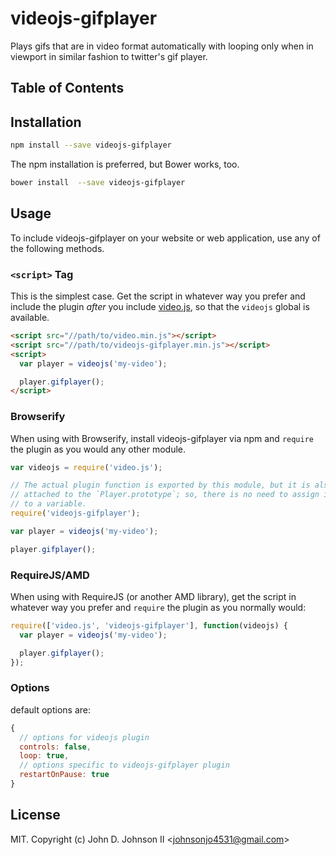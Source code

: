 # videojs-gifplayer

Plays gifs that are in video format automatically with looping only when in viewport in similar fashion to twitter&#39;s gif player.

## Table of Contents

<!-- START doctoc -->
<!-- END doctoc -->
## Installation

```sh
npm install --save videojs-gifplayer
```

The npm installation is preferred, but Bower works, too.

```sh
bower install  --save videojs-gifplayer
```

## Usage

To include videojs-gifplayer on your website or web application, use any of the following methods.

### `<script>` Tag

This is the simplest case. Get the script in whatever way you prefer and include the plugin _after_ you include [video.js][videojs], so that the `videojs` global is available.

```html
<script src="//path/to/video.min.js"></script>
<script src="//path/to/videojs-gifplayer.min.js"></script>
<script>
  var player = videojs('my-video');

  player.gifplayer();
</script>
```

### Browserify

When using with Browserify, install videojs-gifplayer via npm and `require` the plugin as you would any other module.

```js
var videojs = require('video.js');

// The actual plugin function is exported by this module, but it is also
// attached to the `Player.prototype`; so, there is no need to assign it
// to a variable.
require('videojs-gifplayer');

var player = videojs('my-video');

player.gifplayer();
```

### RequireJS/AMD

When using with RequireJS (or another AMD library), get the script in whatever way you prefer and `require` the plugin as you normally would:

```js
require(['video.js', 'videojs-gifplayer'], function(videojs) {
  var player = videojs('my-video');

  player.gifplayer();
});
```

### Options

default options are:

```js
{
  // options for videojs plugin
  controls: false,
  loop: true,
  // options specific to videojs-gifplayer plugin
  restartOnPause: true
}
```

## License

MIT. Copyright (c) John D. Johnson II &lt;johnsonjo4531@gmail.com&gt;


[videojs]: http://videojs.com/
